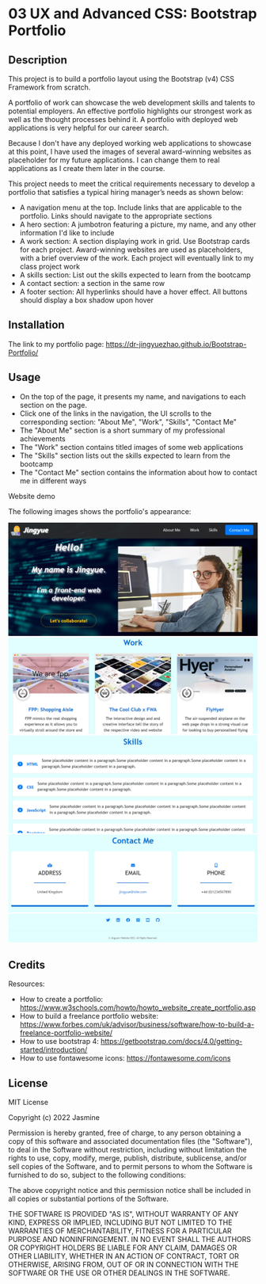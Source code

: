 # 03 UX and Advanced CSS: Bootstrap Portfolio

## Description 

This project is to build a portfolio layout using the Bootstrap (v4) CSS Framework from scratch.  
 
A portfolio of work can showcase the web development skills and talents to potential employers. An effective portfolio highlights our strongest work as well as the thought processes behind it. A portfolio with deployed web applications is very helpful for our career search. 

Because I don't have any deployed working web applications to showcase at this point, I have used the images of several award-winning websites as placeholder for my future applications. I can change them to real applications as I create them later in the course.

This project needs to meet the critical requirements necessary to develop a portfolio that satisfies a typical hiring manager’s needs as shown below:

* A navigation menu at the top. Include links that are applicable to the portfolio. Links should navigate to the appropriate sections
* A hero section: A jumbotron featuring a picture, my name, and any other information I'd like to include
* A work section: A section displaying work in grid. Use Bootstrap cards for each project. Award-winning websites are used as placeholders, with a brief overview of the work. Each project will eventually link to my class project work
* A skills section: List out the skills expected to learn from the bootcamp
* A contact section: a section in the same row
* A footer section: All hyperlinks should have a hover effect. All buttons should display a box shadow upon hover

## Installation
The link to my portfolio page:
https://dr-jingyuezhao.github.io/Bootstrap-Portfolio/

## Usage 

* On the top of the page, it presents my name, and navigations to each section on the page.  
* Click one of the links in the navigation, the UI scrolls to the corresponding section: "About Me", "Work", "Skills", "Contact Me"
* The "About Me" section is a short summary of my professional achievements 
* The "Work" section contains titled images of some web applications
* The "Skills" section lists out the skills expected to learn from the bootcamp
* The "Contact Me" section contains the information about how to contact me in different ways

Website demo

The following images shows the portfolio's appearance:  

![website demo](images/demo-1.jpg)
![website demo](images/demo-2.jpg)
![website demo](images/demo-3.jpg)
![website demo](images/demo-4.jpg)
![website demo](images/demo-5.jpg)


## Credits

Resources:
* How to create a portfolio: https://www.w3schools.com/howto/howto_website_create_portfolio.asp
* How to build a freelance portfolio website: https://www.forbes.com/uk/advisor/business/software/how-to-build-a-freelance-portfolio-website/
* How to use bootstrap 4: https://getbootstrap.com/docs/4.0/getting-started/introduction/
* How to use fontawesome icons: https://fontawesome.com/icons


## License

MIT License

Copyright (c) 2022 Jasmine

Permission is hereby granted, free of charge, to any person obtaining a copy
of this software and associated documentation files (the "Software"), to deal
in the Software without restriction, including without limitation the rights
to use, copy, modify, merge, publish, distribute, sublicense, and/or sell
copies of the Software, and to permit persons to whom the Software is
furnished to do so, subject to the following conditions:

The above copyright notice and this permission notice shall be included in all
copies or substantial portions of the Software.

THE SOFTWARE IS PROVIDED "AS IS", WITHOUT WARRANTY OF ANY KIND, EXPRESS OR
IMPLIED, INCLUDING BUT NOT LIMITED TO THE WARRANTIES OF MERCHANTABILITY,
FITNESS FOR A PARTICULAR PURPOSE AND NONINFRINGEMENT. IN NO EVENT SHALL THE
AUTHORS OR COPYRIGHT HOLDERS BE LIABLE FOR ANY CLAIM, DAMAGES OR OTHER
LIABILITY, WHETHER IN AN ACTION OF CONTRACT, TORT OR OTHERWISE, ARISING FROM,
OUT OF OR IN CONNECTION WITH THE SOFTWARE OR THE USE OR OTHER DEALINGS IN THE
SOFTWARE.